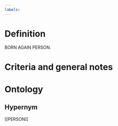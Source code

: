 ```yaml
---
labels: 
---
```


# Definition
BORN AGAIN PERSON.
# Criteria and general notes
# Ontology

## Hypernym
[[PERSON]]